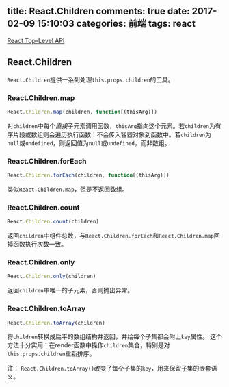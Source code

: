 title: React.Children
comments: true
date: 2017-02-09 15:10:03
categories: 前端
tags: react
---

[React Top-Level API](https://facebook.github.io/react/docs/react-api.html#react.children)

## React.Children

`React.Children`提供一系列处理`this.props.children`的工具。

### React.Children.map

```javascript
React.Children.map(children, function[(thisArg)])
```

对`children`中每个*直接*子元素调用函数，`thisArg`指向这个元素。若`children`为有序片段或数组则会遍历执行函数：不会传入容器对象到函数中。若`children`为`null`或`undefined`，则返回值为`null`或`undefined`，而非数组。

### React.Children.forEach 

```javascript
React.Children.forEach(children, function[(thisArg)])
```

类似`React.Children.map`，但是不返回数组。

### React.Children.count

```javascript
React.Children.count(children)
```

返回`children`中组件总数，与`React.Children.forEach`和`React.Children.map`回掉函数执行次数一致。

### React.Children.only

```javascript
React.Children.only(children)
```

返回`children`中唯一的子元素，否则抛出异常。

### React.Children.toArray

```javascript
React.Children.toArray(children)
```

将`children`转换成扁平的数组结构并返回，并给每个子集都会附上`key`属性。
这个方法十分实用：在render函数中操作`children`集合，特别是对`this.props.children`重新排序。

注：
`React.Children.toArray()`改变了每个子集的`key`，用来保留子集的嵌套语义。
